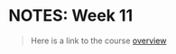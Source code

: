# NOTES: Week 11

> Here is a link to the course [overview](https://github.com/benbrastmckie/ModalHistory)

